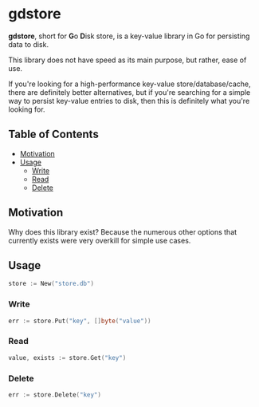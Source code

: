 # gdstore

**gdstore**, short for **G**o **D**isk store, is a key-value library in Go for persisting data to disk.

This library does not have speed as its main purpose, but rather, ease of use.

If you're looking for a high-performance key-value store/database/cache, there are definitely better
alternatives, but if you're searching for a simple way to persist key-value entries to disk, then 
this is definitely what you're looking for.



## Table of Contents

- [Motivation](#motivation)
- [Usage](#usage)
    - [Write](#write)
    - [Read](#read)
    - [Delete](#delete)


## Motivation

Why does this library exist? Because the numerous other options that currently exists
were very overkill for simple use cases.


## Usage

```go
store := New("store.db")
```


### Write

```go
err := store.Put("key", []byte("value"))
```


### Read

```go
value, exists := store.Get("key")
```


### Delete

```go
err := store.Delete("key")
```

